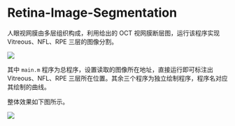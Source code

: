 # Retina-Image-Segmentation

人眼视网膜由多层组织构成，利用给出的 OCT 视网膜断层图，运行该程序实现 Vitreous、NFL、RPE 三层的图像分割。

![](https://raw.githubusercontent.com/guanqr/Retina-Image-Segmentation/master/docs/oct-1.jpg)

其中 `main.m` 程序为总程序，设置读取的图像所在地址，直接运行即可标注出 Vitreous、NFL、RPE 三层所在位置。其余三个程序为独立绘制程序，程序名对应其绘制的曲线。

整体效果如下图所示。

![](https://raw.githubusercontent.com/guanqr/Retina-Image-Segmentation/master/docs/oct-2.png)
